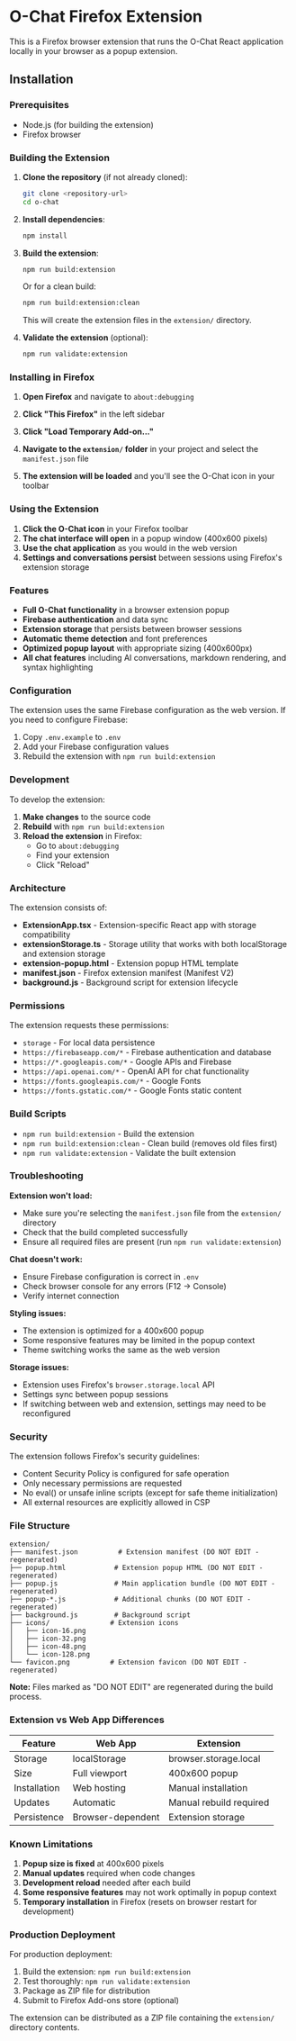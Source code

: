 # O-Chat Firefox Extension

This is a Firefox browser extension that runs the O-Chat React application locally in your browser as a popup extension.

## Installation

### Prerequisites
- Node.js (for building the extension)
- Firefox browser

### Building the Extension

1. **Clone the repository** (if not already cloned):
   ```bash
   git clone <repository-url>
   cd o-chat
   ```

2. **Install dependencies**:
   ```bash
   npm install
   ```

3. **Build the extension**:
   ```bash
   npm run build:extension
   ```

   Or for a clean build:
   ```bash
   npm run build:extension:clean
   ```

   This will create the extension files in the `extension/` directory.

4. **Validate the extension** (optional):
   ```bash
   npm run validate:extension
   ```

### Installing in Firefox

1. **Open Firefox** and navigate to `about:debugging`

2. **Click "This Firefox"** in the left sidebar

3. **Click "Load Temporary Add-on..."**

4. **Navigate to the `extension/` folder** in your project and select the `manifest.json` file

5. **The extension will be loaded** and you'll see the O-Chat icon in your toolbar

### Using the Extension

1. **Click the O-Chat icon** in your Firefox toolbar
2. **The chat interface will open** in a popup window (400x600 pixels)
3. **Use the chat application** as you would in the web version
4. **Settings and conversations persist** between sessions using Firefox's extension storage

### Features

- **Full O-Chat functionality** in a browser extension popup
- **Firebase authentication** and data sync
- **Extension storage** that persists between browser sessions
- **Automatic theme detection** and font preferences
- **Optimized popup layout** with appropriate sizing (400x600px)
- **All chat features** including AI conversations, markdown rendering, and syntax highlighting

### Configuration

The extension uses the same Firebase configuration as the web version. If you need to configure Firebase:

1. Copy `.env.example` to `.env`
2. Add your Firebase configuration values
3. Rebuild the extension with `npm run build:extension`

### Development

To develop the extension:

1. **Make changes** to the source code
2. **Rebuild** with `npm run build:extension`
3. **Reload the extension** in Firefox:
   - Go to `about:debugging`
   - Find your extension
   - Click "Reload"

### Architecture

The extension consists of:

- **ExtensionApp.tsx** - Extension-specific React app with storage compatibility
- **extensionStorage.ts** - Storage utility that works with both localStorage and extension storage
- **extension-popup.html** - Extension popup HTML template
- **manifest.json** - Firefox extension manifest (Manifest V2)
- **background.js** - Background script for extension lifecycle

### Permissions

The extension requests these permissions:
- `storage` - For local data persistence
- `https://firebaseapp.com/*` - Firebase authentication and database
- `https://*.googleapis.com/*` - Google APIs and Firebase
- `https://api.openai.com/*` - OpenAI API for chat functionality
- `https://fonts.googleapis.com/*` - Google Fonts
- `https://fonts.gstatic.com/*` - Google Fonts static content

### Build Scripts

- `npm run build:extension` - Build the extension
- `npm run build:extension:clean` - Clean build (removes old files first)
- `npm run validate:extension` - Validate the built extension

### Troubleshooting

**Extension won't load:**
- Make sure you're selecting the `manifest.json` file from the `extension/` directory
- Check that the build completed successfully
- Ensure all required files are present (run `npm run validate:extension`)

**Chat doesn't work:**
- Ensure Firebase configuration is correct in `.env`
- Check browser console for any errors (F12 → Console)
- Verify internet connection

**Styling issues:**
- The extension is optimized for a 400x600 popup
- Some responsive features may be limited in the popup context
- Theme switching works the same as the web version

**Storage issues:**
- Extension uses Firefox's `browser.storage.local` API
- Settings sync between popup sessions
- If switching between web and extension, settings may need to be reconfigured

### Security

The extension follows Firefox's security guidelines:
- Content Security Policy is configured for safe operation
- Only necessary permissions are requested
- No eval() or unsafe inline scripts (except for safe theme initialization)
- All external resources are explicitly allowed in CSP

### File Structure

```
extension/
├── manifest.json          # Extension manifest (DO NOT EDIT - regenerated)
├── popup.html            # Extension popup HTML (DO NOT EDIT - regenerated)  
├── popup.js              # Main application bundle (DO NOT EDIT - regenerated)
├── popup-*.js            # Additional chunks (DO NOT EDIT - regenerated)
├── background.js         # Background script
├── icons/               # Extension icons
│   ├── icon-16.png
│   ├── icon-32.png
│   ├── icon-48.png
│   └── icon-128.png
└── favicon.png          # Extension favicon (DO NOT EDIT - regenerated)
```

**Note:** Files marked as "DO NOT EDIT" are regenerated during the build process.

### Extension vs Web App Differences

| Feature | Web App | Extension |
|---------|---------|-----------|
| Storage | localStorage | browser.storage.local |
| Size | Full viewport | 400x600 popup |
| Installation | Web hosting | Manual installation |
| Updates | Automatic | Manual rebuild required |
| Persistence | Browser-dependent | Extension storage |

### Known Limitations

1. **Popup size is fixed** at 400x600 pixels
2. **Manual updates** required when code changes
3. **Development reload** needed after each build
4. **Some responsive features** may not work optimally in popup context
5. **Temporary installation** in Firefox (resets on browser restart for development)

### Production Deployment

For production deployment:
1. Build the extension: `npm run build:extension`
2. Test thoroughly: `npm run validate:extension`
3. Package as ZIP file for distribution
4. Submit to Firefox Add-ons store (optional)

The extension can be distributed as a ZIP file containing the `extension/` directory contents.